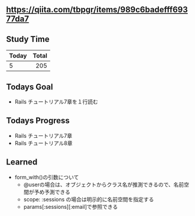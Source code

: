 ## https://qiita.com/tbpgr/items/989c6badefff69377da7
## Study Time
|Today|Total|
|:--|--:|
|5|205|

## Todays Goal
- Rails チュートリアル7章を１行読む

## Todays Progress
- Rails チュートリアル7章
- Rails チュートリアル8章


## Learned
-  form_with()の引数について
    - @userの場合は、オブジェクトからクラス名が推測できるので、名前空間が予め予測できる
    - scope: :sessions の場合は明示的に名前空間を指定する
    - params[:sessions][:email]で参照できる
